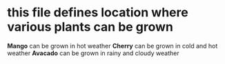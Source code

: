 # this file defines location where various plants can be grown

**Mango** can be grown in hot weather 
**Cherry** can be grown in cold and hot weather
**Avacado** can be grown in rainy and cloudy weather
